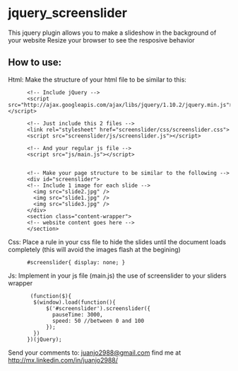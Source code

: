 jquery_screenslider
===================

This jquery plugin allows you to make a slideshow in the background of your website
Resize your browser to see the resposive behavior

How to use:
------------

Html: Make the structure of your html file to be similar to this:

          <!-- Include jQuery -->
          <script src="http://ajax.googleapis.com/ajax/libs/jquery/1.10.2/jquery.min.js"></script>
          
          <!-- Just include this 2 files -->
          <link rel="stylesheet" href="screenslider/css/screenslider.css">
          <script src="screenslider/js/screenslider.js"></script>
          
          <!-- And your regular js file -->
          <script src="js/main.js"></script>


          <!-- Make your page structure to be similar to the following -->
          <div id="screenslider">
          <!-- Include 1 image for each slide -->
            <img src="slide2.jpg" />
            <img src="slide1.jpg" />
            <img src="slide3.jpg" />
          </div>
          <section class="content-wrapper">
          <!-- website content goes here -->
          </section>  


Css: Place a rule in your css file to hide the slides until the document loads completely (this will avoid the images flash at the begining)

          #screenslider{ display: none; } 
          
Js: Implement in your js file (main.js) the use of screenslider to your sliders wrapper

           (function($){
            $(window).load(function(){    
                $('#screenslider').screenslider({
                  pauseTime: 3000,
                  speed: 50 //between 0 and 100
                });   
            })
          })(jQuery);

Send your comments to: juanjo2988@gmail.com 
find me at http://mx.linkedin.com/in/juanjo2988/
